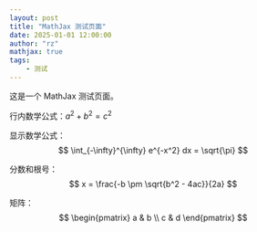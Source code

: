 ```yaml
---
layout: post
title: "MathJax 测试页面"
date: 2025-01-01 12:00:00
author: "rz"
mathjax: true
tags:
    - 测试
---
```


这是一个 MathJax 测试页面。

行内数学公式：$a^2 + b^2 = c^2$

显示数学公式：
$$
\int_{-\infty}^{\infty} e^{-x^2} dx = \sqrt{\pi}
$$

分数和根号：
$$
x = \frac{-b \pm \sqrt{b^2 - 4ac}}{2a}
$$

矩阵：
$$
\begin{pmatrix}
a & b \\
c & d
\end{pmatrix}
$$
